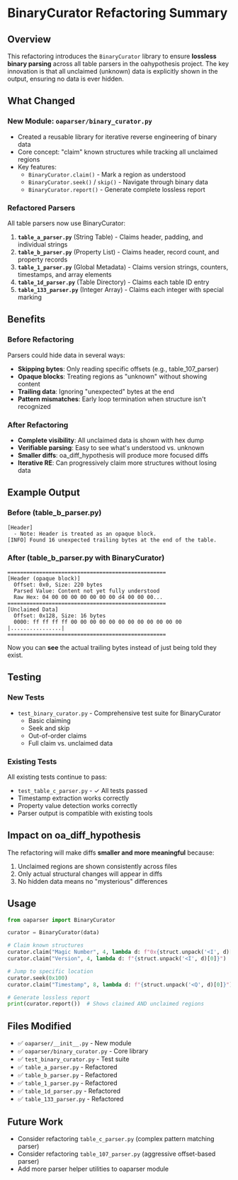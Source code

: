 # BinaryCurator Refactoring Summary

## Overview
This refactoring introduces the `BinaryCurator` library to ensure **lossless binary parsing** across all table parsers in the oahypothesis project. The key innovation is that all unclaimed (unknown) data is explicitly shown in the output, ensuring no data is ever hidden.

## What Changed

### New Module: `oaparser/binary_curator.py`
- Created a reusable library for iterative reverse engineering of binary data
- Core concept: "claim" known structures while tracking all unclaimed regions
- Key features:
  - `BinaryCurator.claim()` - Mark a region as understood
  - `BinaryCurator.seek()` / `skip()` - Navigate through binary data
  - `BinaryCurator.report()` - Generate complete lossless report

### Refactored Parsers
All table parsers now use BinaryCurator:

1. **`table_a_parser.py`** (String Table) - Claims header, padding, and individual strings
2. **`table_b_parser.py`** (Property List) - Claims header, record count, and property records
3. **`table_1_parser.py`** (Global Metadata) - Claims version strings, counters, timestamps, and array elements
4. **`table_1d_parser.py`** (Table Directory) - Claims each table ID entry
5. **`table_133_parser.py`** (Integer Array) - Claims each integer with special marking

## Benefits

### Before Refactoring
Parsers could hide data in several ways:
- **Skipping bytes**: Only reading specific offsets (e.g., table_107_parser)
- **Opaque blocks**: Treating regions as "unknown" without showing content
- **Trailing data**: Ignoring "unexpected" bytes at the end
- **Pattern mismatches**: Early loop termination when structure isn't recognized

### After Refactoring
- **Complete visibility**: All unclaimed data is shown with hex dump
- **Verifiable parsing**: Easy to see what's understood vs. unknown
- **Smaller diffs**: oa_diff_hypothesis will produce more focused diffs
- **Iterative RE**: Can progressively claim more structures without losing data

## Example Output

### Before (table_b_parser.py)
```
[Header]
  - Note: Header is treated as an opaque block.
[INFO] Found 16 unexpected trailing bytes at the end of the table.
```

### After (table_b_parser.py with BinaryCurator)
```
==================================================
[Header (opaque block)]
  Offset: 0x0, Size: 220 bytes
  Parsed Value: Content not yet fully understood
  Raw Hex: 04 00 00 00 00 00 00 00 d4 00 00 00...
==================================================
[Unclaimed Data]
  Offset: 0x128, Size: 16 bytes
  0000: ff ff ff ff 00 00 00 00 00 00 00 00 00 00 00 00  |................|
==================================================
```

Now you can **see** the actual trailing bytes instead of just being told they exist.

## Testing

### New Tests
- `test_binary_curator.py` - Comprehensive test suite for BinaryCurator
  - Basic claiming
  - Seek and skip
  - Out-of-order claims
  - Full claim vs. unclaimed data

### Existing Tests
All existing tests continue to pass:
- `test_table_c_parser.py` - ✓ All tests passed
- Timestamp extraction works correctly
- Property value detection works correctly
- Parser output is compatible with existing tools

## Impact on oa_diff_hypothesis

The refactoring will make diffs **smaller and more meaningful** because:
1. Unclaimed regions are shown consistently across files
2. Only actual structural changes will appear in diffs
3. No hidden data means no "mysterious" differences

## Usage

```python
from oaparser import BinaryCurator

curator = BinaryCurator(data)

# Claim known structures
curator.claim("Magic Number", 4, lambda d: f"0x{struct.unpack('<I', d)[0]:08x}")
curator.claim("Version", 4, lambda d: f"{struct.unpack('<I', d)[0]}")

# Jump to specific location
curator.seek(0x100)
curator.claim("Timestamp", 8, lambda d: f"{struct.unpack('<Q', d)[0]}")

# Generate lossless report
print(curator.report())  # Shows claimed AND unclaimed regions
```

## Files Modified
- ✅ `oaparser/__init__.py` - New module
- ✅ `oaparser/binary_curator.py` - Core library
- ✅ `test_binary_curator.py` - Test suite
- ✅ `table_a_parser.py` - Refactored
- ✅ `table_b_parser.py` - Refactored
- ✅ `table_1_parser.py` - Refactored
- ✅ `table_1d_parser.py` - Refactored
- ✅ `table_133_parser.py` - Refactored

## Future Work
- Consider refactoring `table_c_parser.py` (complex pattern matching parser)
- Consider refactoring `table_107_parser.py` (aggressive offset-based parser)
- Add more parser helper utilities to oaparser module
